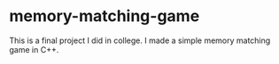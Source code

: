 # memory-matching-game
This is a final project I did in college. I made a simple memory matching game in C++.
